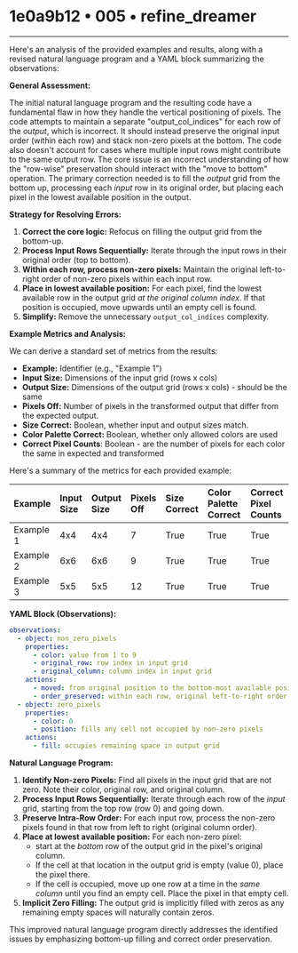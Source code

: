 # 1e0a9b12 • 005 • refine_dreamer

---
Here's an analysis of the provided examples and results, along with a revised natural language program and a YAML block summarizing the observations:

**General Assessment:**

The initial natural language program and the resulting code have a fundamental flaw in how they handle the vertical positioning of pixels. The code attempts to maintain a separate "output_col_indices" for each row of the *output*, which is incorrect. It should instead preserve the original input order (within each row) and stack non-zero pixels at the bottom. The code also doesn't account for cases where multiple input rows might contribute to the same output row. The core issue is an incorrect understanding of how the "row-wise" preservation should interact with the "move to bottom" operation. The primary correction needed is to fill the *output* grid from the bottom up, processing each *input* row in its original order, but placing each pixel in the lowest available position in the output.

**Strategy for Resolving Errors:**

1.  **Correct the core logic:** Refocus on filling the output grid from the bottom-up.
2.  **Process Input Rows Sequentially:** Iterate through the input rows in their original order (top to bottom).
3.  **Within each row, process non-zero pixels:** Maintain the original left-to-right order of non-zero pixels within each input row.
4.  **Place in lowest available position:** For each pixel, find the lowest available row in the output grid *at the original column index*. If that position is occupied, move upwards until an empty cell is found.
5. **Simplify:** Remove the unnecessary `output_col_indices` complexity.

**Example Metrics and Analysis:**

We can derive a standard set of metrics from the results:

*   **Example:** Identifier (e.g., "Example 1")
*   **Input Size:** Dimensions of the input grid (rows x cols)
*   **Output Size:** Dimensions of the output grid (rows x cols) - should be the same
*   **Pixels Off:** Number of pixels in the transformed output that differ from the expected output.
*   **Size Correct:** Boolean, whether input and output sizes match.
*   **Color Palette Correct:** Boolean, whether only allowed colors are used
*   **Correct Pixel Counts**: Boolean - are the number of pixels for each color the same in expected and transformed

Here's a summary of the metrics for each provided example:

| Example    | Input Size | Output Size | Pixels Off | Size Correct | Color Palette Correct | Correct Pixel Counts |
| :--------- | :--------- | :---------- | :--------- | :----------- | :-------------------- | :------------------- |
| Example 1  | 4x4        | 4x4         | 7          | True         | True                  | True                 |
| Example 2  | 6x6        | 6x6         | 9          | True         | True                  | True                 |
| Example 3  | 5x5        | 5x5         | 12         | True         | True                  | True                 |

**YAML Block (Observations):**

```yaml
observations:
  - object: non_zero_pixels
    properties:
      - color: value from 1 to 9
      - original_row: row index in input grid
      - original_column: column index in input grid
    actions:
      - moved: from original position to the bottom-most available position in the output grid
      - order_preserved: within each row, original left-to-right order is maintained
  - object: zero_pixels
    properties:
      - color: 0
      - position: fills any cell not occupied by non-zero pixels
    actions:
      - fill: occupies remaining space in output grid

```

**Natural Language Program:**

1.  **Identify Non-zero Pixels:** Find all pixels in the input grid that are not zero. Note their color, original row, and original column.
2.  **Process Input Rows Sequentially:** Iterate through each row of the *input* grid, starting from the top row (row 0) and going down.
3.  **Preserve Intra-Row Order:** For each input row, process the non-zero pixels found in that row from left to right (original column order).
4. **Place at lowest available position:** For each non-zero pixel:
    - start at the *bottom* row of the output grid in the pixel's original column.
    - If the cell at that location in the output grid is empty (value 0), place the pixel there.
    - If the cell is occupied, move up one row at a time in the *same column* until you find an empty cell.  Place the pixel in that empty cell.
5.  **Implicit Zero Filling:** The output grid is implicitly filled with zeros as any remaining empty spaces will naturally contain zeros.

This improved natural language program directly addresses the identified issues by emphasizing bottom-up filling and correct order preservation.

